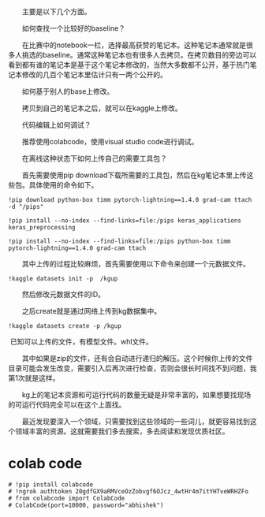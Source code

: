 　　主要是以下几个方面。

　　如何查找一个比较好的baseline？

　　在比赛中的notebook一栏，选择最高获赞的笔记本。这种笔记本通常就是很多人挑选的baseline。通常这种笔记本也有很多人去拷贝。在拷贝数目的旁边可以看到都有谁的笔记本是基于这个笔记本修改的，当然大多数都不公开，基于热门笔记本修改的几百个笔记本里估计只有一两个公开的。

　　如何基于别人的base上修改。

　　拷贝到自己的笔记本之后，就可以在kaggle上修改。

　　代码编辑上如何调试？

　　推荐使用colabcode，使用visual studio code进行调试。

　　在离线这种状态下如何上传自己的需要工具包？

　　首先需要使用pip download下载所需要的工具包，然后在kg笔记本里上传这些包。具体使用的命令如下。

```
!pip download python-box timm pytorch-lightning==1.4.0 grad-cam ttach -d "/pips"
```

```
!pip install --no-index --find-links=file:/pips keras_applications keras_preprocessing
```
```
!pip install --no-index --find-links=file:/pips python-box timm pytorch-lightning==1.4.0 grad-cam ttach
```

　　其中上传的过程比较麻烦，首先需要使用以下命令来创建一个元数据文件。

```
!kaggle datasets init -p  /kgup 
```

　　然后修改元数据文件的ID。

　　之后create就是通过网络上传到kg数据集中。

```
!kaggle datasets create -p /kgup
```

​		已知可以上传的文件，有模型文件。whl文件。

　　其中如果是zip的文件，还有会自动进行递归的解压。这个时候你上传的文件目录可能会发生改变，需要引入后再次进行检查，否则会很长时间找不到问题，我第1次就是这样。


　　kg上的笔记本资源和可运行代码的数量无疑是非常丰富的，如果想要找现场的可运行代码完全可以在这个上面找。

　　最近发现要深入一个领域，只需要找到这些领域的一些词儿，就更容易找到这个领域丰富的资源。这就需要我们多去搜索，多去阅读和发现优质社区。

# colab code

```
# !pip install colabcode
# !ngrok authtoken 20gdfGX9aRMVceOzZobvgf6OJcz_4wtHr4m7itYHTveWRHZFo
# from colabcode import ColabCode
# ColabCode(port=10000, password="abhishek")
```























































